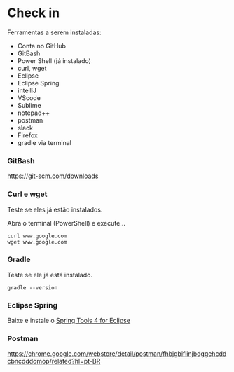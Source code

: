 # Check in


Ferramentas a serem instaladas:

+ Conta no GitHub
+ GitBash
+ Power Shell (já instalado)
+ curl, wget
+ Eclipse
+ Eclipse Spring
+ intelliJ
+ VScode
+ Sublime
+ notepad++
+ postman
+ slack
+ Firefox
+ gradle via terminal


### GitBash

https://git-scm.com/downloads


### Curl e wget

Teste se eles já estão instalados.

Abra o terminal (PowerShell) e execute...

    curl www.google.com
    wget www.google.com


### Gradle

Teste se ele já está instalado.

    gradle --version


### Eclipse Spring

Baixe e instale o [Spring Tools 4 for Eclipse](https://spring.io/tools)


### Postman

https://chrome.google.com/webstore/detail/postman/fhbjgbiflinjbdggehcddcbncdddomop/related?hl=pt-BR

